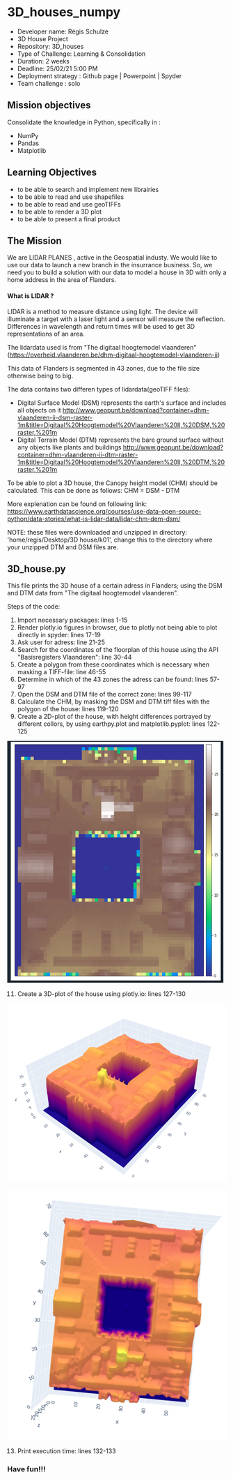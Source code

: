 # 3D_houses_numpy
* Developer name: Régis Schulze
* 3D House Project
* Repository: 3D_houses
* Type of Challenge: Learning & Consolidation
* Duration: 2 weeks
* Deadline: 25/02/21 5:00 PM
* Deployment strategy : Github page | Powerpoint | Spyder
* Team challenge : solo

## Mission objectives
Consolidate the knowledge in Python, specifically in :

* NumPy
* Pandas
* Matplotlib

## Learning Objectives
* to be able to search and implement new librairies
* to be able to read and use shapefiles
* to be able to read and use geoTIFFs
* to be able to render a 3D plot
* to be able to present a final product

## The Mission
We are LIDAR PLANES , active in the Geospatial industy. We would like to use our data to launch a new branch in the insurrance business. So, we need you to build a solution with our data to model a house in 3D with only a home address in the area of Flanders.

#### What is LIDAR ?
LIDAR is a method to measure distance using light. The device will illuminate a target with a laser light and a sensor will measure the reflection. Differences in wavelength and return times will be used to get 3D representations of an area.

The lidardata used is from "The digitaal hoogtemodel vlaanderen" 
(https://overheid.vlaanderen.be/dhm-digitaal-hoogtemodel-vlaanderen-ii) 

This data of Flanders is segmented in 43 zones, due to the file size otherwise being to big.

The data contains two differen types of lidardata(geoTIFF files):

* Digital Surface Model (DSM) represents the earth's surface and includes all objects on it
http://www.geopunt.be/download?container=dhm-vlaanderen-ii-dsm-raster-1m&title=Digitaal%20Hoogtemodel%20Vlaanderen%20II,%20DSM,%20raster,%201m
* Digital Terrain Model (DTM) represents the bare ground surface without any objects like plants and buildings
http://www.geopunt.be/download?container=dhm-vlaanderen-ii-dtm-raster-1m&title=Digitaal%20Hoogtemodel%20Vlaanderen%20II,%20DTM,%20raster,%201m

To be able to plot a 3D house, the Canopy height model (CHM) should be calculated.
This can be done as follows:
CHM = DSM - DTM

More explenation can be found on following link:
https://www.earthdatascience.org/courses/use-data-open-source-python/data-stories/what-is-lidar-data/lidar-chm-dem-dsm/

NOTE: these files were downloaded and unzipped in directory: 'home/regis/Desktop/3D house/k01', change this to the directory where your unzipped DTM and DSM files are.

## 3D_house.py

This file prints the 3D house of a certain adress in Flanders; using the DSM and DTM data from "The digitaal hoogtemodel vlaanderen".

Steps of the code:
1. Import necessary packages: lines 1-15
2. Render plotly.io figures in browser, due to plotly not being able to plot directly in spyder: lines 17-19
3. Ask user for adress: line 21-25
4. Search for the coordinates of the floorplan of this house using the API "Basisregisters Vlaanderen": line 30-44
5. Create a polygon from these coordinates which is necessary when masking a TIFF-file: line 46-55
6. Determine in which of the 43 zones the adress can be found: lines 57-97
7. Open the DSM and DTM file of the correct zone: lines 99-117 
8. Calculate the CHM, by masking the DSM and DTM tiff files with the polygon of the house: lines 119-120
9. Create a 2D-plot of the house, with height differences portrayed by different collors, by using earthpy.plot and matplotlib.pyplot: lines 122-125


![alt text](https://github.com/RegisSchulze/3D_houses_numpy/blob/main/2d_koophandelsplein_23_gent.png?raw=true)

11. Create a 3D-plot of the house using plotly.io: lines 127-130

![alt text](https://github.com/RegisSchulze/3D_houses_numpy/blob/main/3d_koophandelsplein_23_gent.png?raw=true)

![alt text](https://github.com/RegisSchulze/3D_houses_numpy/blob/main/3d_koophandelsplein_23_2.png?raw=true)



13. Print execution time: lines 132-133

### Have fun!!!


